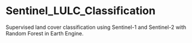 # Sentinel_LULC_Classification
Supervised land cover classification using Sentinel-1 and Sentinel-2 with Random Forest in Earth Engine.
